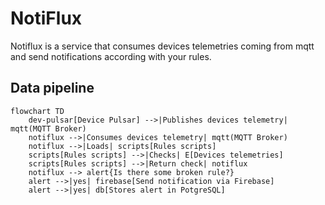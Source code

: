 # NotiFlux

Notiflux is a service that consumes devices telemetries coming from mqtt and send notifications according with your rules.

## Data pipeline

```mermaid
flowchart TD
    dev-pulsar[Device Pulsar] -->|Publishes devices telemetry| mqtt(MQTT Broker)
    notiflux -->|Consumes devices telemetry| mqtt(MQTT Broker)
    notiflux -->|Loads| scripts[Rules scripts]
    scripts[Rules scripts] -->|Checks| E[Devices telemetries]
    scripts[Rules scripts] -->|Return check| notiflux
    notiflux --> alert{Is there some broken rule?}
    alert -->|yes| firebase[Send notification via Firebase]
    alert -->|yes| db[Stores alert in PotgreSQL]
```